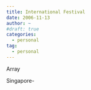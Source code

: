 ```yaml
---
title: International Festival
date: 2006-11-13
author: ~
#draft: true
categories:
  - personal
tag:
  - personal
---
```




Array

Singapore-



 






